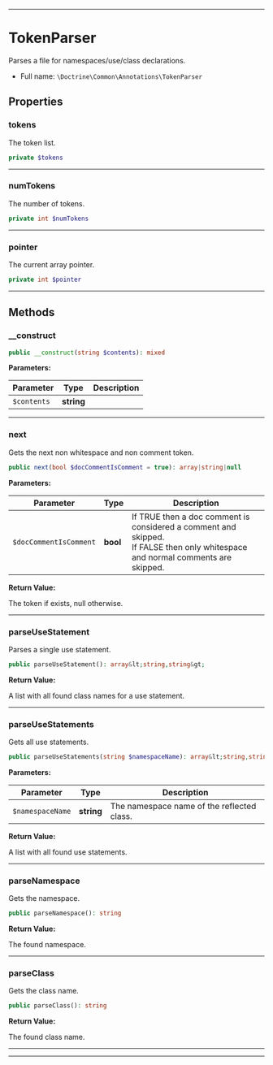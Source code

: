***

# TokenParser

Parses a file for namespaces/use/class declarations.



* Full name: `\Doctrine\Common\Annotations\TokenParser`



## Properties


### tokens

The token list.

```php
private $tokens
```






***

### numTokens

The number of tokens.

```php
private int $numTokens
```






***

### pointer

The current array pointer.

```php
private int $pointer
```






***

## Methods


### __construct



```php
public __construct(string $contents): mixed
```








**Parameters:**

| Parameter | Type | Description |
|-----------|------|-------------|
| `$contents` | **string** |  |




***

### next

Gets the next non whitespace and non comment token.

```php
public next(bool $docCommentIsComment = true): array|string|null
```








**Parameters:**

| Parameter | Type | Description |
|-----------|------|-------------|
| `$docCommentIsComment` | **bool** | If TRUE then a doc comment is considered a comment and skipped.<br />If FALSE then only whitespace and normal comments are skipped. |


**Return Value:**

The token if exists, null otherwise.



***

### parseUseStatement

Parses a single use statement.

```php
public parseUseStatement(): array&lt;string,string&gt;
```









**Return Value:**

A list with all found class names for a use statement.



***

### parseUseStatements

Gets all use statements.

```php
public parseUseStatements(string $namespaceName): array&lt;string,string&gt;
```








**Parameters:**

| Parameter | Type | Description |
|-----------|------|-------------|
| `$namespaceName` | **string** | The namespace name of the reflected class. |


**Return Value:**

A list with all found use statements.



***

### parseNamespace

Gets the namespace.

```php
public parseNamespace(): string
```









**Return Value:**

The found namespace.



***

### parseClass

Gets the class name.

```php
public parseClass(): string
```









**Return Value:**

The found class name.



***


***

